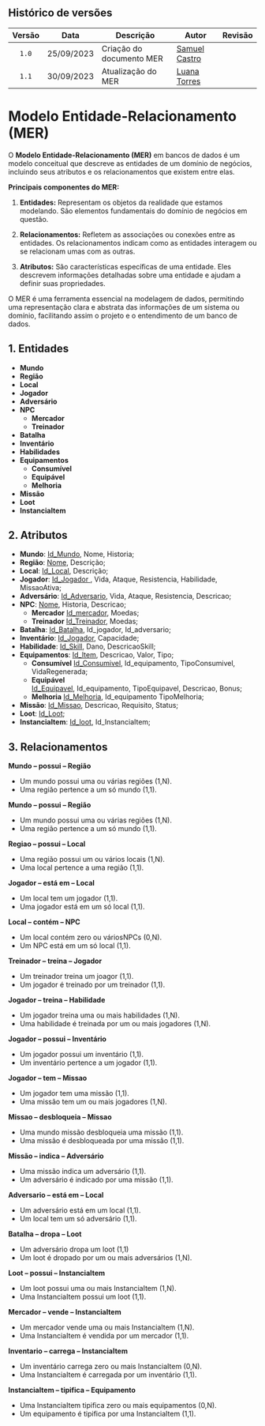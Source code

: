 ## Histórico de versões

| Versão |    Data    | Descrição                | Autor                                              | Revisão |
| :----: | :--------: | ------------------------ | -------------------------------------------------- | ------- |
| `1.0`  | 25/09/2023 | Criação do documento MER | [Samuel Castro](https://github.com/SamuelCastro7)  |         |
| `1.1`  | 30/09/2023 |    Atualização do MER    | [Luana Torres](https://github.com/luanatorress)    |         |



# Modelo Entidade-Relacionamento (MER)

O **Modelo Entidade-Relacionamento (MER)** em bancos de dados é um modelo conceitual que descreve as entidades de um domínio de negócios, incluindo seus atributos e os relacionamentos que existem entre elas.

**Principais componentes do MER:**

1. **Entidades:** Representam os objetos da realidade que estamos modelando. São elementos fundamentais do domínio de negócios em questão.

2. **Relacionamentos:** Refletem as associações ou conexões entre as entidades. Os relacionamentos indicam como as entidades interagem ou se relacionam umas com as outras.

3. **Atributos:** São características específicas de uma entidade. Eles descrevem informações detalhadas sobre uma entidade e ajudam a definir suas propriedades.

O MER é uma ferramenta essencial na modelagem de dados, permitindo uma representação clara e abstrata das informações de um sistema ou domínio, facilitando assim o projeto e o entendimento de um banco de dados.

## 1. Entidades

- **Mundo**
- **Região**
- **Local**
- **Jogador**
- **Adversário**
- **NPC**
  - **Mercador**
  - **Treinador**  
- **Batalha**
- **Inventário**
- **Habilidades**
- **Equipamentos**
  - **Consumível**
  - **Equipável**  
  - **Melhoria**
- **Missão**
- **Loot**
- **InstanciaItem**

## 2. Atributos

- **Mundo**: <ins>Id_Mundo</ins>,  Nome, Historia;
- **Região**: <ins>Nome</ins>, Descrição;
- **Local**: <ins>Id_Local</ins>, Descrição;
- **Jogador**:  <ins> Id_Jogador </ins>, Vida, Ataque, Resistencia, Habilidade, MissaoAtiva;
- **Adversário**:  <ins>Id_Adversario</ins>, Vida, Ataque, Resistencia, Descricao;
- **NPC**: <ins>Nome</ins>, Historia, Descricao;
    - **Mercador**
    <ins>Id_mercador</ins>, Moedas;
    - **Treinador**
    <ins>Id_Treinador</ins>, Moedas;
- **Batalha**: <ins>Id_Batalha</ins>, Id_jogador, Id_adversario;
- **Inventário**: <ins>Id_Jogador</ins>, Capacidade;
- **Habilidade**: <ins>Id_Skill</ins>, Dano, DescricaoSkill;
- **Equipamentos**: <ins>Id_Item</ins>, Descricao, Valor, Tipo;
  - **Consumível**
  <ins>Id_Consumivel</ins>, Id_equipamento, TipoConsumivel, VidaRegenerada;
  - **Equipável**  
 <ins>Id_Equipavel</ins>, Id_equipamento, TipoEquipavel, Descricao, Bonus;
  - **Melhoria**
  <ins>Id_Melhoria</ins>, Id_equipamento TipoMelhoria;
- **Missão**: <ins>Id_Missao</ins>, Descricao, Requisito, Status;
- **Loot**: <ins>Id_Loot</ins>;
- **InstanciaItem**: <ins>Id_loot</ins>, Id_InstanciaItem;




## 3. Relacionamentos

**Mundo – possui – Região**

- Um mundo possui uma ou várias regiões (1,N).
- Uma região pertence a um só mundo (1,1).

**Mundo – possui – Região**

- Um mundo possui uma ou várias regiões (1,N).
- Uma região pertence a um só mundo (1,1).

**Regiao – possui – Local**

- Uma região possui um ou vários locais (1,N).
- Uma local pertence a uma região (1,1).

**Jogador – está em – Local**

- Um local tem um jogador (1,1).
- Uma jogador está em um só local (1,1).

**Local – contém – NPC**

- Um local contém zero ou váriosNPCs (0,N).
- Um NPC está em um só local (1,1).

**Treinador – treina – Jogador**

- Um treinador treina um joagor (1,1).
- Um jogador é treinado por um treinador (1,1).

**Jogador – treina – Habilidade**

- Um jogador treina uma ou mais habilidades (1,N).
- Uma habilidade é treinada por um ou mais jogadores (1,N).

**Jogador – possui – Inventário**

- Um jogador possui um inventário (1,1).
- Um inventário pertence a um jogador (1,1).


**Jogador – tem – Missao**

- Um jogador tem uma missão (1,1).
- Uma missão tem um ou mais jogadores (1,N).

**Missao – desbloqueia – Missao**

- Uma mundo missão desbloqueia uma missão (1,1).
- Uma missão é desbloqueada por uma missão (1,1).

**Missão – indica – Adversário**

- Uma missão indica um adversário (1,1).
- Um adversário é indicado por uma missão (1,1).

**Adversario – está em – Local**

- Um adversário está em um local (1,1).
- Um local tem um só adversário (1,1).

**Batalha – dropa – Loot**

- Um adversário dropa um loot (1,1)
- Um loot é dropado por um ou mais adversários (1,N).

**Loot – possui – InstanciaItem**

- Um loot possui uma ou mais InstanciaItem (1,N).
- Uma InstanciaItem possui um loot (1,1).

**Mercador – vende – InstanciaItem**

- Um mercador vende uma ou mais InstanciaItem (1,N).
- Uma InstanciaItem é vendida por um mercador (1,1).

**Inventario – carrega – InstanciaItem**

- Um inventário carrega zero ou mais InstanciaItem (0,N).
- Uma InstanciaItem é carregada por um inventário (1,1).

**InstanciaItem – tipifica – Equipamento**

- Uma InstanciaItem tipifica zero ou mais equipamentos (0,N).
- Um equipamento é tipifica por uma InstanciaItem (1,1).
